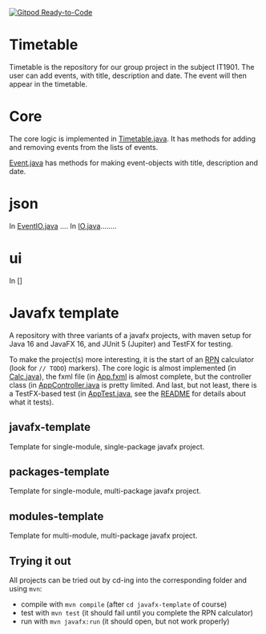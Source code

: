 [![Gitpod Ready-to-Code](https://img.shields.io/badge/Gitpod-Ready--to--Code-blue?logo=gitpod)](https://gitlab.stud.idi.ntnu.no/it1901/groups-2021/gr2139/gr2139)

# Timetable 
Timetable is the repository for our group project in the subject IT1901. The user can add events, with title, description and date. The event will then appear in the timetable. 

# Core 
The core logic is implemented in [Timetable.java](Timetable/core/src/main/java/timetable/core/Timetable.java). It has methods for adding and removing events from the lists of events. 

[Event.java](Timetable/core/src/main/java/timetable/core/Event.java) has methods for making event-objects with title, description and date. 

# json
In [EventIO.java](Timetable/core/src/main/java/timetable/json/EventIO.java) ....
In [IO.java](Timetable/core/src/main/java/timetable/json/IO.java)........

# ui
In []






# Javafx template

A repository with three variants of a javafx projects, with maven setup for Java 16 and JavaFX 16, and JUnit 5 (Jupiter) and TestFX for testing.

To make the project(s) more interesting, it is the start of an [RPN](https://en.wikipedia.org/wiki/Reverse_Polish_notation) calculator (look for `// TODO`) markers). The core logic is almost implemented (in [Calc.java](javafx-template/src/main/java/app/Calc.java)), the fxml file (in [App.fxml](javafx-template/src/main/resources/app/App.fxml) is almost complete, but the controller class (in [AppController.java](javafx-template/src/main/java/app/AppController.java) is pretty limited. And last, but not least, there is a TestFX-based test (in [AppTest.java](javafx-template/src/test/java/app/AppTest.java), see the [README](javafx-template/src/test/java/app/README.md) for details about what it tests).

## javafx-template

Template for  single-module, single-package javafx project.

## packages-template

Template for  single-module, multi-package javafx project.

## modules-template

Template for  multi-module, multi-package javafx project.

## Trying it out

All projects can be tried out by cd-ing into the corresponding folder and using `mvn`:

- compile with `mvn compile` (after `cd javafx-template` of course)
- test with `mvn test` (it should fail until you complete the RPN calculator)
- run with `mvn javafx:run` (it should open, but not work properly)
